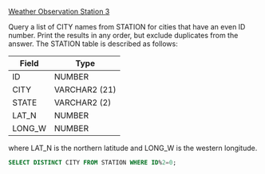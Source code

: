 [Weather Observation Station 3](https://www.hackerrank.com/challenges/weather-observation-station-3/problem)

Query a list of CITY names from STATION for cities that have an even ID number. Print the results in any order, but exclude duplicates from the answer.
The STATION table is described as follows:

|    Field      |     Type      |
| ------------- | ------------- |
| ID            | NUMBER        |
| CITY          | VARCHAR2 (21) |
| STATE         | VARCHAR2 (2)  |
| LAT_N         | NUMBER        |
| LONG_W        | NUMBER        |

where LAT_N is the northern latitude and LONG_W is the western longitude.

```sql
SELECT DISTINCT CITY FROM STATION WHERE ID%2=0;
```
